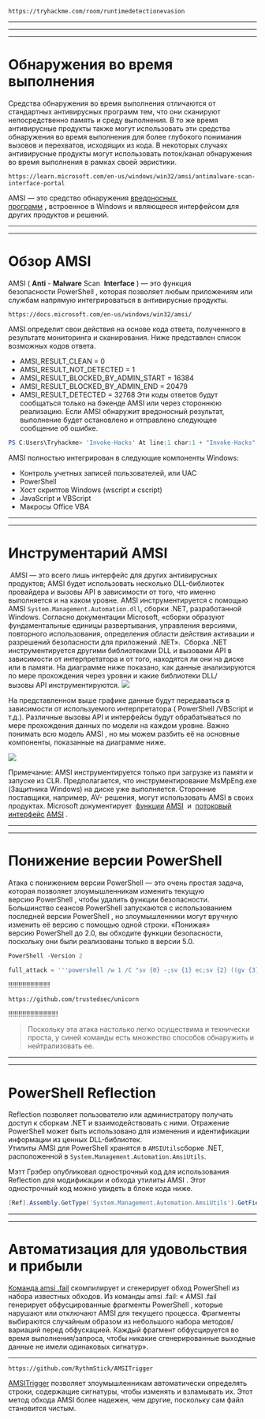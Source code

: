 ```http
https://tryhackme.com/room/runtimedetectionevasion
```
___
___
___
# Обнаружения во время выполнения
Средства обнаружения во время выполнения отличаются от стандартных антивирусных программ тем, что они сканируют непосредственно память и среду выполнения. В то же время антивирусные продукты также могут использовать эти средства обнаружения во время выполнения для более глубокого понимания вызовов и перехватов, исходящих из кода. В некоторых случаях антивирусные продукты могут использовать поток/канал обнаружения во время выполнения в рамках своей эвристики.
```http
https://learn.microsoft.com/en-us/windows/win32/amsi/antimalware-scan-interface-portal
```
AMSI — это средство обнаружения [вредоносных  программ](https://docs.microsoft.com/en-us/windows/win32/amsi/antimalware-scan-interface-portal) [**,**](https://docs.microsoft.com/en-us/windows/win32/amsi/antimalware-scan-interface-portal) встроенное в Windows и являющееся интерфейсом для других продуктов и решений.
___
___
# Обзор AMSI
AMSI ( **Anti** - **Malware** Scan  **Interface** ) — это функция безопасности PowerShell , которая позволяет любым приложениям или службам напрямую интегрироваться в антивирусные продукты.
```http
https://docs.microsoft.com/en-us/windows/win32/amsi/
```

AMSI определит свои действия на основе кода ответа, полученного в результате мониторинга и сканирования. Ниже представлен список возможных кодов ответа.

- AMSI_RESULT_CLEAN = 0
- AMSI_RESULT_NOT_DETECTED = 1
- AMSI_RESULT_BLOCKED_BY_ADMIN_START = 16384
- AMSI_RESULT_BLOCKED_BY_ADMIN_END = 20479
- AMSI_RESULT_DETECTED = 32768
Эти коды ответов будут сообщаться только на бэкенде AMSI или через стороннюю реализацию. Если AMSI обнаружит вредоносный результат, выполнение будет остановлено и отправлено следующее сообщение об ошибке.  

```powershell
PS C:Users\Tryhackme> 'Invoke-Hacks' At line:1 char:1 + "Invoke-Hacks" + ~~~~~~~~~~~~~~ This script contains malicious content and has been blocked by your antivirus software. + CategoryInfo : ParserError: (:) []. ParentContainsErrorRecordException + FullyQualifiedErrorId : ScriptContainedMaliciousContent
```
AMSI полностью интегрирован в следующие компоненты Windows:
- Контроль учетных записей пользователей, или UAC
- PowerShell
- Хост скриптов Windows (wscript и cscript)
- JavaScript и VBScript
- Макросы Office VBA
___
___
# Инструментарий AMSI
 AMSI — это всего лишь интерфейс для других антивирусных продуктов; AMSI будет использовать несколько DLL-библиотек провайдера и вызовы API в зависимости от того, что именно выполняется и на каком уровне.
AMSI инструментируется с помощью AMSI `System.Management.Automation.dll`, сборки .NET, разработанной Windows. Согласно документации Microsoft, «сборки образуют фундаментальные единицы развертывания, управления версиями, повторного использования, определения области действия активации и разрешений безопасности для приложений .NET».  Сборка .NET инструментируется другими библиотеками DLL и вызовами API в зависимости от интерпретатора и от того, находятся ли они на диске или в памяти. На диаграмме ниже показано, как данные анализируются по мере прохождения через уровни и какие библиотеки DLL/ вызовы API инструментируются.
![](https://tryhackme-images.s3.amazonaws.com/user-uploads/5e73cca6ec4fcf1309f2df86/room-content/35e16d45ce27145fcdf231fdb8dcb35e.png)  

На представленном выше графике данные будут передаваться в зависимости от используемого интерпретатора ( PowerShell /VBScript и т.д.). Различные вызовы API и интерфейсы будут обрабатываться по мере прохождения данных по модели на каждом уровне. Важно понимать всю модель AMSI , но мы можем разбить её на основные компоненты, показанные на диаграмме ниже. 

![](https://tryhackme-images.s3.amazonaws.com/user-uploads/5e73cca6ec4fcf1309f2df86/room-content/efca9438e858f0476a4ffd777c36501a.png)  

Примечание: AMSI инструментируется только при загрузке из памяти и запуске из CLR. Предполагается, что инструментирование MsMpEng.exe (Защитника Windows) на диске уже выполняется.
Сторонние поставщики, например, AV- решения, могут использовать AMSI в своих продуктах. Microsoft документирует  [функции](https://docs.microsoft.com/en-us/windows/win32/amsi/antimalware-scan-interface-functions) [AMSI](https://docs.microsoft.com/en-us/windows/win32/amsi/antimalware-scan-interface-functions)  и  [потоковый интерфейс](https://docs.microsoft.com/en-us/windows/win32/api/amsi/nn-amsi-iamsistream) [AMSI](https://docs.microsoft.com/en-us/windows/win32/api/amsi/nn-amsi-iamsistream) .
___
___
# Понижение версии PowerShell
Атака с понижением версии PowerShell — это очень простая задача, которая позволяет злоумышленникам изменить текущую версию PowerShell , чтобы удалить функции безопасности.
Большинство сеансов PowerShell запускаются с использованием последней версии PowerShell , но злоумышленники могут вручную изменить её версию с помощью одной строки. «Понижая» версию PowerShell до 2.0, вы обходите функции безопасности, поскольку они были реализованы только в версии 5.0.

```powershell
PowerShell -Version 2
```

```powershell
full_attack = '''powershell /w 1 /C "sv {0} -;sv {1} ec;sv {2} ((gv {3}).value.toString()+(gv {4}).value.toString());powershell (gv {5}).value.toString() (\\''''.format(ran1, ran2, ran3, ran1, ran2, ran3) + haha_av + ")" + '"'
```
!!!!!!!!!!!!!!!!!!!!!
```http
https://github.com/trustedsec/unicorn
```
!!!!!!!!!!!!!!!!!!!!!!!!!
> Поскольку эта атака настолько легко осуществима и технически проста, у синей команды есть множество способов обнаружить и нейтрализовать ее.

___
___
# PowerShell Reflection
Reflection позволяет пользователю или администратору получать доступ к сборкам .NET и взаимодействовать с ними.
Отражение PowerShell может быть использовано для изменения и идентификации информации из ценных DLL-библиотек.
Утилиты AMSI для PowerShell хранятся в `AMSIUtils`сборке .NET, расположенной в `System.Management.Automation.AmsiUtils`.

Мэтт Грэбер опубликовал однострочный код для использования Reflection для модификации и обхода утилиты AMSI . Этот однострочный код можно увидеть в блоке кода ниже.
```powershell
[Ref].Assembly.GetType('System.Management.Automation.AmsiUtils').GetField('amsiInitFailed','NonPublic,Static').SetValue($null,$true)
```
___
___
# Автоматизация для удовольствия и прибыли
[Команда amsi .fail](http://amsi.fail/) скомпилирует и сгенерирует обход PowerShell из набора известных обходов. Из команды amsi .fail: « AMSI .fail генерирует обфусцированные фрагменты PowerShell , которые нарушают или отключают AMSI для текущего процесса. Фрагменты выбираются случайным образом из небольшого набора методов/вариаций перед обфускацией. Каждый фрагмент обфусцируется во время выполнения/запроса, чтобы никакие сгенерированные выходные данные не имели одинаковых сигнатур».
___
```http
https://github.com/RythmStick/AMSITrigger
```

[AMSITrigger](https://github.com/RythmStick/AMSITrigger) позволяет злоумышленникам автоматически определять строки, содержащие сигнатуры, чтобы изменять и взламывать их. Этот метод обхода AMSI более надежен, чем другие, поскольку сам файл становится чистым.
